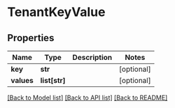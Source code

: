 # TenantKeyValue

## Properties
Name | Type | Description | Notes
------------ | ------------- | ------------- | -------------
**key** | **str** |  | [optional] 
**values** | **list[str]** |  | [optional] 

[[Back to Model list]](../README.md#documentation-for-models) [[Back to API list]](../README.md#documentation-for-api-endpoints) [[Back to README]](../README.md)


